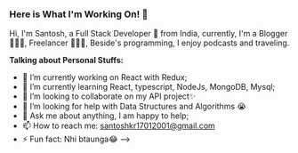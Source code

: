 ### Here is What I'm Working On! 👋

Hi, I'm Santosh, a Full Stack Developer 🚀 from India, currently, I'm a Blogger 🙍🏽‍♂️, Freelancer 👨🏽‍💻, Beside's programming, I enjoy podcasts and traveling. 
 
**Talking about Personal Stuffs:**

- 🔭 I’m currently working on React with Redux;
- 🌱 I’m currently learning React, typescript, NodeJs, MongoDB, Mysql;
- 👯 I’m looking to collaborate on my API project✨ 
- 🤔 I’m looking for help with Data Structures and Algorithms 😭
- 💬 Ask me about anything, I am happy to help;
- 📫 How to reach me: santoshkr17012001@gmail.com
- ⚡ Fun fact: Nhi btaunga😂
-->
